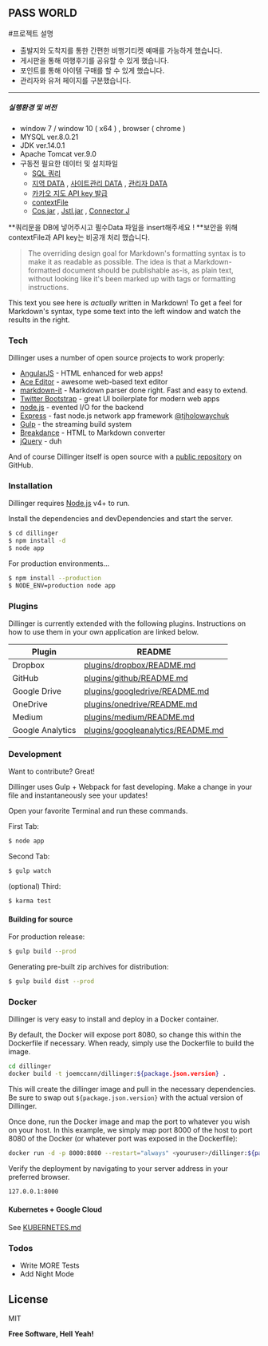 ## PASS WORLD

#프로젝트 설명
  - 출발지와 도착지를 통한 간편한 비행기티켓 예매를 가능하게 했습니다.
  - 게시판을 통해 여행후기를 공유할 수 있게 했습니다.
  - 포인트를 통해 아이템 구매를 할 수 있게 했습니다.
  - 관리자와 유저 페이지를 구분했습니다.

---------------------------------------------------
##### 실행환경 및 버전 
  - window 7 / window 10 ( x64 ) , browser ( chrome )
  - MYSQL ver.8.0.21 
  - JDK ver.14.0.1
  - Apache Tomcat ver.9.0   
  - 구동전 필요한 데이터 및 설치파일
    -  [SQL 쿼리](https://github.com/DEV-yeongji/taketo/tree/master/SQL%20%EC%BF%BC%EB%A6%AC%EB%AC%B8)
    -  [지역 DATA](https://github.com/DEV-yeongji/taketo/blob/master/project_yeongji_final/WebContent/%EC%A7%80%EC%97%AD%ED%85%8C%EC%9D%B4%EB%B8%94%20%EB%8D%B0%EC%9D%B4%ED%84%B0.txt) , [사이트관리 DATA](https://github.com/DEV-yeongji/taketo/blob/master/project_yeongji_final/WebContent/%EC%82%AC%EC%9D%B4%ED%8A%B8%EC%86%8C%EA%B0%9C%20%EB%8D%B0%EC%9D%B4%ED%84%B0.txt) , [관리자 DATA](https://github.com/DEV-yeongji/taketo/blob/master/project_yeongji_final/WebContent/%EA%B4%80%EB%A6%AC%EC%9E%90%20%EB%8D%B0%EC%9D%B4%ED%84%B0.txt)
    -  [카카오 지도 API key 발급](https://accounts.kakao.com/login?continue=https%3A%2F%2Fdevelopers.kakao.com%2Flogin%3Fcontinue%3D%252Fconsole%252Fapp)
    -  [contextFile](https://github.com/DEV-yeongji/taketo/commit/d9f07e9e99472c88f8ca03e797a49e97acab4016)
    -  [Cos.jar](http://www.servlets.com/cos/) ,  [Jstl.jar](https://tomcat.apache.org/download-taglibs.cgi) , [Connector J](https://dev.mysql.com/downloads/connector/j/8.0.html)

**쿼리문을 DB에 넣어주시고 필수Data 파일을  insert해주세요 ! 
**보안을 위해 contextFile과 API key는 비공개 처리 했습니다. 

> The overriding design goal for Markdown's
> formatting syntax is to make it as readable
> as possible. The idea is that a
> Markdown-formatted document should be
> publishable as-is, as plain text, without
> looking like it's been marked up with tags
> or formatting instructions.

This text you see here is *actually* written in Markdown! To get a feel for Markdown's syntax, type some text into the left window and watch the results in the right.

### Tech

Dillinger uses a number of open source projects to work properly:

* [AngularJS] - HTML enhanced for web apps!
* [Ace Editor] - awesome web-based text editor
* [markdown-it] - Markdown parser done right. Fast and easy to extend.
* [Twitter Bootstrap] - great UI boilerplate for modern web apps
* [node.js] - evented I/O for the backend
* [Express] - fast node.js network app framework [@tjholowaychuk]
* [Gulp] - the streaming build system
* [Breakdance](https://breakdance.github.io/breakdance/) - HTML to Markdown converter
* [jQuery] - duh

And of course Dillinger itself is open source with a [public repository][dill]
 on GitHub.

### Installation

Dillinger requires [Node.js](https://nodejs.org/) v4+ to run.

Install the dependencies and devDependencies and start the server.

```sh
$ cd dillinger
$ npm install -d
$ node app
```

For production environments...

```sh
$ npm install --production
$ NODE_ENV=production node app
```

### Plugins

Dillinger is currently extended with the following plugins. Instructions on how to use them in your own application are linked below.

| Plugin | README |
| ------ | ------ |
| Dropbox | [plugins/dropbox/README.md][PlDb] |
| GitHub | [plugins/github/README.md][PlGh] |
| Google Drive | [plugins/googledrive/README.md][PlGd] |
| OneDrive | [plugins/onedrive/README.md][PlOd] |
| Medium | [plugins/medium/README.md][PlMe] |
| Google Analytics | [plugins/googleanalytics/README.md][PlGa] |


### Development

Want to contribute? Great!

Dillinger uses Gulp + Webpack for fast developing.
Make a change in your file and instantaneously see your updates!

Open your favorite Terminal and run these commands.

First Tab:
```sh
$ node app
```

Second Tab:
```sh
$ gulp watch
```

(optional) Third:
```sh
$ karma test
```
#### Building for source
For production release:
```sh
$ gulp build --prod
```
Generating pre-built zip archives for distribution:
```sh
$ gulp build dist --prod
```
### Docker
Dillinger is very easy to install and deploy in a Docker container.

By default, the Docker will expose port 8080, so change this within the Dockerfile if necessary. When ready, simply use the Dockerfile to build the image.

```sh
cd dillinger
docker build -t joemccann/dillinger:${package.json.version} .
```
This will create the dillinger image and pull in the necessary dependencies. Be sure to swap out `${package.json.version}` with the actual version of Dillinger.

Once done, run the Docker image and map the port to whatever you wish on your host. In this example, we simply map port 8000 of the host to port 8080 of the Docker (or whatever port was exposed in the Dockerfile):

```sh
docker run -d -p 8000:8080 --restart="always" <youruser>/dillinger:${package.json.version}
```

Verify the deployment by navigating to your server address in your preferred browser.

```sh
127.0.0.1:8000
```

#### Kubernetes + Google Cloud

See [KUBERNETES.md](https://github.com/joemccann/dillinger/blob/master/KUBERNETES.md)


### Todos

 - Write MORE Tests
 - Add Night Mode

License
----

MIT


**Free Software, Hell Yeah!**

[//]: # (These are reference links used in the body of this note and get stripped out when the markdown processor does its job. There is no need to format nicely because it shouldn't be seen. Thanks SO - http://stackoverflow.com/questions/4823468/store-comments-in-markdown-syntax)


   [dill]: <https://github.com/joemccann/dillinger>
   [git-repo-url]: <https://github.com/joemccann/dillinger.git>
   [john gruber]: <http://daringfireball.net>
   [df1]: <http://daringfireball.net/projects/markdown/>
   [markdown-it]: <https://github.com/markdown-it/markdown-it>
   [Ace Editor]: <http://ace.ajax.org>
   [node.js]: <http://nodejs.org>
   [Twitter Bootstrap]: <http://twitter.github.com/bootstrap/>
   [jQuery]: <http://jquery.com>
   [@tjholowaychuk]: <http://twitter.com/tjholowaychuk>
   [express]: <http://expressjs.com>
   [AngularJS]: <http://angularjs.org>
   [Gulp]: <http://gulpjs.com>

   [PlDb]: <https://github.com/joemccann/dillinger/tree/master/plugins/dropbox/README.md>
   [PlGh]: <https://github.com/joemccann/dillinger/tree/master/plugins/github/README.md>
   [PlGd]: <https://github.com/joemccann/dillinger/tree/master/plugins/googledrive/README.md>
   [PlOd]: <https://github.com/joemccann/dillinger/tree/master/plugins/onedrive/README.md>
   [PlMe]: <https://github.com/joemccann/dillinger/tree/master/plugins/medium/README.md>
   [PlGa]: <https://github.com/RahulHP/dillinger/blob/master/plugins/googleanalytics/README.md>
